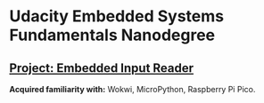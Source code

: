# Udacity Embedded Systems Fundamentals Nanodegree

## [Project: Embedded Input Reader]()

__Acquired familiarity with:__ Wokwi, MicroPython, Raspberry Pi Pico.
